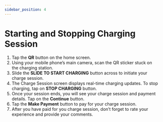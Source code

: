 ```yaml
---
sidebar_position: 4
---
```

# Starting and Stopping Charging Session
1. Tap the **QR** button on the home screen.
2. Using your mobile phone’s main camera, scan the QR sticker stuck on the charging station.
3. Slide the **SLIDE TO START CHARGING** button across to initiate your charge session.
4. The Charge Session screen displays real-time charging updates. To stop charging, tap on **STOP CHARGING** button.
5. Once your session ends, you will see your charge session and payment details. Tap on the **Continue** button.
6. Tap the **Make Payment** button to pay for your charge session.
7. After you have paid for you charge session, don’t forget to rate your experience and provide your comments.
